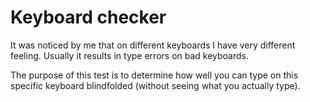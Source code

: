# Keyboard checker

It was noticed by me that on different keyboards I have very different feeling. Usually it results in type errors on bad keyboards.
            
The purpose of this test is to determine how well you can type on this specific keyboard blindfolded (without seeing what you actually type).
